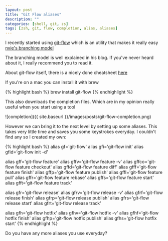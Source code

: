 ```yaml
---
layout: post
title: "Git Flow aliases"
description: ""
categories: [shell, git, zs]
tags: [zsh, git, flow, completion, alias, aliases]
---
```


I recently started using [git-flow](https://github.com/nvie/gitflow) which is an
utility that makes it really easy
[nvie's branching
model](http://nvie.com/posts/a-successful-git-branching-model/)

The branching model is well explained in his blog. If you've never heard about
it, I really recommend you to read it.

About git-flow itself, there is a nicely done cheatsheet
[here](http://danielkummer.github.io/git-flow-cheatsheet/)

If you're on a mac you can install it with brew

{% highlight bash %}
brew install git-flow
{% endhighlight %}

This also downloads the completion files. Which are in my opinion really useful
when you start using a tool

![completion]({{ site.baseurl }}/images/posts/git-flow-completion.png)

However we can bring it to the next level by setting up some aliases. This takes
very little time and saves you some keystrokes everyday. I couldn't find any so
I created my own:

{% highlight bash %}
alias gf='git-flow'
alias gfi='git-flow init'
alias gfid='git-flow init -d'

alias gff='git-flow feature'
alias gffv='git-flow feature -v'
alias gffco='git-flow feature checkout'
alias gffd='git-flow feature diff'
alias gfff='git-flow feature finish'
alias gffp='git-flow feature publish'
alias gffl='git-flow feature pull'
alias gffr='git-flow feature rebase'
alias gffs='git-flow feature start'
alias gfft='git-flow feature track'

alias gfr='git-flow release'
alias gfrv='git-flow release -v'
alias gfrf='git-flow release finish'
alias gfrp='git-flow release publish'
alias gfrs='git-flow release start'
alias gfrt='git-flow release track'

alias gfh='git-flow hotfix'
alias gfhv='git-flow hotfix -v'
alias gfhf='git-flow hotfix finish'
alias gfhp='git-flow hotfix publish'
alias gfhs='git-flow hotfix start'
{% endhighlight %}

Do you have any more aliases you use everyday?

